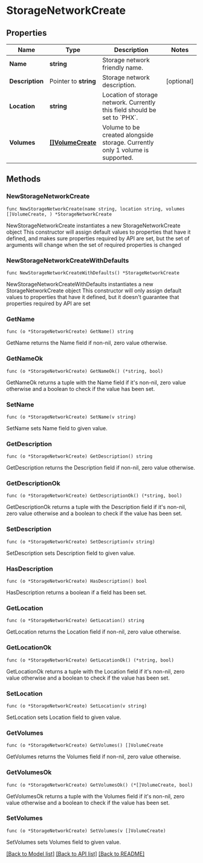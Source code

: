 # StorageNetworkCreate

## Properties

Name | Type | Description | Notes
------------ | ------------- | ------------- | -------------
**Name** | **string** | Storage network friendly name. | 
**Description** | Pointer to **string** | Storage network description. | [optional] 
**Location** | **string** | Location of storage network. Currently this field should be set to &#x60;PHX&#x60;. | 
**Volumes** | [**[]VolumeCreate**](VolumeCreate.md) | Volume to be created alongside storage. Currently only 1 volume is supported. | 

## Methods

### NewStorageNetworkCreate

`func NewStorageNetworkCreate(name string, location string, volumes []VolumeCreate, ) *StorageNetworkCreate`

NewStorageNetworkCreate instantiates a new StorageNetworkCreate object
This constructor will assign default values to properties that have it defined,
and makes sure properties required by API are set, but the set of arguments
will change when the set of required properties is changed

### NewStorageNetworkCreateWithDefaults

`func NewStorageNetworkCreateWithDefaults() *StorageNetworkCreate`

NewStorageNetworkCreateWithDefaults instantiates a new StorageNetworkCreate object
This constructor will only assign default values to properties that have it defined,
but it doesn't guarantee that properties required by API are set

### GetName

`func (o *StorageNetworkCreate) GetName() string`

GetName returns the Name field if non-nil, zero value otherwise.

### GetNameOk

`func (o *StorageNetworkCreate) GetNameOk() (*string, bool)`

GetNameOk returns a tuple with the Name field if it's non-nil, zero value otherwise
and a boolean to check if the value has been set.

### SetName

`func (o *StorageNetworkCreate) SetName(v string)`

SetName sets Name field to given value.


### GetDescription

`func (o *StorageNetworkCreate) GetDescription() string`

GetDescription returns the Description field if non-nil, zero value otherwise.

### GetDescriptionOk

`func (o *StorageNetworkCreate) GetDescriptionOk() (*string, bool)`

GetDescriptionOk returns a tuple with the Description field if it's non-nil, zero value otherwise
and a boolean to check if the value has been set.

### SetDescription

`func (o *StorageNetworkCreate) SetDescription(v string)`

SetDescription sets Description field to given value.

### HasDescription

`func (o *StorageNetworkCreate) HasDescription() bool`

HasDescription returns a boolean if a field has been set.

### GetLocation

`func (o *StorageNetworkCreate) GetLocation() string`

GetLocation returns the Location field if non-nil, zero value otherwise.

### GetLocationOk

`func (o *StorageNetworkCreate) GetLocationOk() (*string, bool)`

GetLocationOk returns a tuple with the Location field if it's non-nil, zero value otherwise
and a boolean to check if the value has been set.

### SetLocation

`func (o *StorageNetworkCreate) SetLocation(v string)`

SetLocation sets Location field to given value.


### GetVolumes

`func (o *StorageNetworkCreate) GetVolumes() []VolumeCreate`

GetVolumes returns the Volumes field if non-nil, zero value otherwise.

### GetVolumesOk

`func (o *StorageNetworkCreate) GetVolumesOk() (*[]VolumeCreate, bool)`

GetVolumesOk returns a tuple with the Volumes field if it's non-nil, zero value otherwise
and a boolean to check if the value has been set.

### SetVolumes

`func (o *StorageNetworkCreate) SetVolumes(v []VolumeCreate)`

SetVolumes sets Volumes field to given value.



[[Back to Model list]](../README.md#documentation-for-models) [[Back to API list]](../README.md#documentation-for-api-endpoints) [[Back to README]](../README.md)


